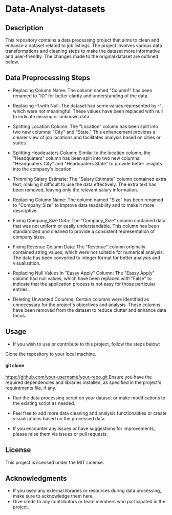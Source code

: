 # Data-Analyst-datasets

## Description
This repository contains a data processing project that aims to clean and enhance a dataset related to job listings. The project involves various data transformations and cleaning steps to make the dataset more informative and user-friendly. The changes made to the original dataset are outlined below.

## Data Preprocessing Steps
* Replacing Column Name: The column named "Column1" has been renamed to "ID" for better clarity and understanding of the data.

* Replacing -1 with Null: The dataset had some values represented by -1, which were not meaningful. These values have been replaced with null to indicate missing or unknown data.

* Splitting Location Column: The "Location" column has been split into two new columns: "City" and "State." This enhancement provides a clearer view of job locations and facilitates analysis based on cities or states.

* Splitting Headquaters Column: Similar to the location column, the "Headquaters" column has been split into two new columns: "Headquaters City" and "Headquaters State" to provide better insights into the company's location.

* Trimming Salary Estimate: The "Salary Estimate" column contained extra text, making it difficult to use the data effectively. The extra text has been removed, leaving only the relevant salary information.

* Replacing Column Name: The column named "Size" has been renamed to "Company_Size" to improve data readability and to make it more descriptive.

* Fixing Company_Size Data: The "Company_Size" column contained data that was not uniform or easily understandable. This column has been standardized and cleaned to provide a consistent representation of company sizes.

* Fixing Revenue Column Data: The "Revenue" column originally contained string values, which were not suitable for numerical analysis. The data has been converted to integer format for better analysis and visualization.

* Replacing Null Values in "Eassy Apply" Column: The "Eassy Apply" column had null values, which have been replaced with "False" to indicate that the application process is not easy for those particular entries.

* Deleting Unwanted Columns: Certain columns were identified as unnecessary for the project's objectives and analysis. These columns have been removed from the dataset to reduce clutter and enhance data focus.

## Usage
* If you wish to use or contribute to this project, follow the steps below:

Clone the repository to your local machine.

#### git clone 
  https://github.com/your-username/your-repo.git
Ensure you have the required dependencies and libraries installed, as specified in the project's requirements file, if any.

* Run the data processing script on your dataset or make modifications to the existing script as needed.

* Feel free to add more data cleaning and analysis functionalities or create visualizations based on the processed data.

* If you encounter any issues or have suggestions for improvements, please raise them via issues or pull requests.

## License
This project is licensed under the MIT License.

## Acknowledgments
* If you used any external libraries or resources during data processing, make sure to acknowledge them here.
* Give credit to any contributors or team members who participated in the project.





